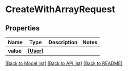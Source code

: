 # CreateWithArrayRequest


## Properties
Name | Type | Description | Notes
------------ | ------------- | ------------- | -------------
**value** | [**[User]**](User.md) |  | 

[[Back to Model list]](../README.md#documentation-for-models) [[Back to API list]](../README.md#documentation-for-api-endpoints) [[Back to README]](../README.md)


